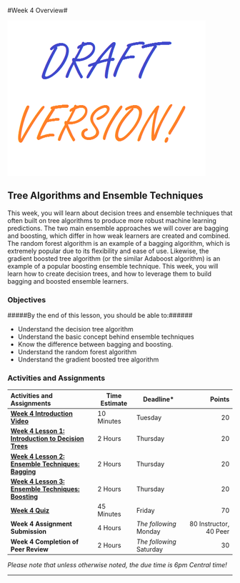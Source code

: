 #Week 4 Overview#

![Draft](../images/Draft_Version_picture.png)

## Tree Algorithms and Ensemble Techniques ##

This week, you will learn about decision trees and ensemble techniques
that often built on tree algorithms to produce more robust machine
learning predictions. The two main ensemble approaches we will cover are
bagging and boosting, which differ in how weak learners are created and
combined. The random forest algorithm is an example of a bagging
algorithm, which is extremely popular due to its flexibility and ease of
use. Likewise, the gradient boosted tree algorithm (or the similar
Adaboost algorithm) is an example of a popular boosting ensemble
technique. This week, you will learn how to create decision trees, and
how to leverage them to build bagging and boosted ensemble learners.

### Objectives ###

#####By the end of this lesson, you should be able to:######

- Understand the decision tree algorithm
- Understand the basic concept behind ensemble techniques
- Know the difference between bagging and boosting.
- Understand the random forest algorithm
- Understand the gradient boosted tree algorithm

### Activities and Assignments ###

|Activities and Assignments | Time Estimate | Deadline* | Points|
|:------| -----|-------|----------:|
|**[Week 4 Introduction Video][wv]** |10 Minutes|Tuesday|20|
|**[Week 4 Lesson 1: Introduction to Decision Trees](lesson1.md)**| 2 Hours |Thursday| 20|
|**[Week 4 Lesson 2: Ensemble Techniques: Bagging](lesson2.md)**| 2 Hours | Thursday | 20 |
|**[Week 4 Lesson 3: Ensemble Techniques: Boosting](lesson3.md)**| 2 Hours | Thursday| 20 |
|**[Week 4 Quiz][wq]**| 45 Minutes | Friday | 70|
|**Week 4 Assignment Submission**| 4 Hours | *The following* Monday | 80 Instructor, 40 Peer | 
|**Week 4 Completion of Peer Review**| 2 Hours | *The following* Saturday | 30 | 

*Please note that unless otherwise noted, the due time is 6pm Central time!*

----------
[wv]: https://mediaspace.illinois.edu/media/
[wq]: https://learn.illinois.edu/mod/quiz/
